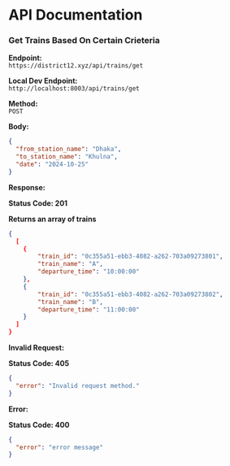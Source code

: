 # API Documentation

### Get Trains Based On Certain Crieteria

**Endpoint:**  
`https://district12.xyz/api/trains/get`

**Local Dev Endpoint:**  
`http://localhost:8003/api/trains/get`

**Method:**  
`POST`

**Body:**

```json
{
  "from_station_name": "Dhaka",
  "to_station_name": "Khulna",
  "date": "2024-10-25"
}
```

**Response:**

**Status Code: 201**

**Returns an array of trains**

```json
{
  [
    {
        "train_id": "0c355a51-ebb3-4082-a262-703a09273801",
        "train_name": "A",
        "departure_time": "10:00:00"
    },
    {
        "train_id": "0c355a51-ebb3-4082-a262-703a09273802",
        "train_name": "B",
        "departure_time": "11:00:00"
    }
  ]
}
```

**Invalid Request:**

**Status Code: 405**

```json
{
  "error": "Invalid request method."
}
```

**Error:**

**Status Code: 400**

```json
{
  "error": "error message"
}
```
